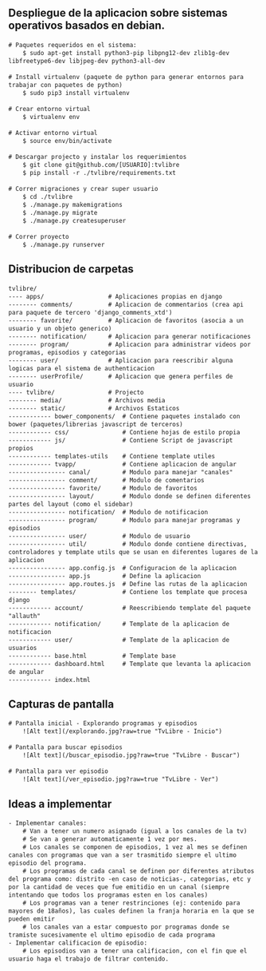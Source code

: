 ## Despliegue de la aplicacion sobre sistemas operativos basados en debian.

    # Paquetes requeridos en el sistema:
        $ sudo apt-get install python3-pip libpng12-dev zlib1g-dev libfreetype6-dev libjpeg-dev python3-all-dev

    # Install virtualenv (paquete de python para generar entornos para trabajar con paquetes de python)
        $ sudo pip3 install virtualenv

    # Crear entorno virtual
        $ virtualenv env

    # Activar entorno virtual
        $ source env/bin/activate

    # Descargar projecto y instalar los requerimientos
        $ git clone git@github.com/[USUARIO]:tvlibre
        $ pip install -r ./tvlibre/requirements.txt

    # Correr migraciones y crear super usuario
        $ cd ./tvlibre
        $ ./manage.py makemigrations
        $ ./manage.py migrate
        $ ./manage.py createsuperuser

    # Correr proyecto
        $ ./manage.py runserver


## Distribucion de carpetas

    tvlibre/
    ---- apps/                  # Aplicaciones propias en django
    -------- comments/          # Aplicacion de commentarios (crea api para paquete de tercero 'django_comments_xtd')
    -------- favorite/          # Aplicacion de favoritos (asocia a un usuario y un objeto generico)
    -------- notification/      # Aplicacion para generar notificaciones
    -------- program/           # Aplicacion para administrar videos por programas, episodios y categorias
    -------- user/              # Aplicacion para reescribir alguna logicas para el sistema de authenticacion
    -------- userProfile/       # Aplicacion que genera perfiles de usuario
    ---- tvlibre/               # Projecto
    -------- media/             # Archivos media
    -------- static/            # Archivos Estaticos
    ------------ bower_components/  # Contiene paquetes instalado con bower (paquetes/librerias javascript de terceros)
    ------------ css/               # Contiene hojas de estilo propia
    ------------ js/                # Contiene Script de javascript propios
    ------------ templates-utils    # Contiene template utiles
    ------------ tvapp/             # Contiene aplicacion de angular
    ---------------- canal/         # Modulo para manejar "canales"
    ---------------- comment/       # Modulo de comentarios
    ---------------- favorite/      # Modulo de favoritos
    ---------------- layout/        # Modulo donde se definen diferentes partes del layout (como el sidebar)
    ---------------- notification/  # Modulo de notificacion
    ---------------- program/       # Modulo para manejar programas y episodios
    ---------------- user/          # Modulo de usuario
    ---------------- util/          # Modulo donde contiene directivas, controladores y template utils que se usan en diferentes lugares de la aplicacion
    ---------------- app.config.js  # Configuracion de la aplicacion
    ---------------- app.js         # Define la aplicacion
    ---------------- app.routes.js  # Define las rutas de la aplicacion
    -------- templates/             # Contiene los template que procesa django
    ------------ account/           # Reescribiendo template del paquete "allauth"
    ------------ notification/      # Template de la aplicacion de notificacion
    ------------ user/              # Template de la aplicacion de usuarios
    ------------ base.html          # Template base
    ------------ dashboard.html     # Template que levanta la aplicacion de angular
    ------------ index.html


## Capturas de pantalla
    # Pantalla inicial - Explorando programas y episodios
        ![Alt text](/explorando.jpg?raw=true "TvLibre - Inicio")

    # Pantalla para buscar episodios
        ![Alt text](/buscar_episodio.jpg?raw=true "TvLibre - Buscar")

    # Pantalla para ver episodio
        ![Alt text](/ver_episodio.jpg?raw=true "TvLibre - Ver")




## Ideas a implementar
    - Implementar canales:
        # Van a tener un numero asignado (igual a los canales de la tv)
        # Se van a generar automaticamente 1 vez por mes.
        # Los canales se componen de episodios, 1 vez al mes se definen canales con programas que van a ser trasmitido siempre el ultimo episodio del programa.
        # Los programas de cada canal se definen por diferentes atributos del programa como: distrito -en caso de noticias-, categorias, etc y por la cantidad de veces que fue emitidio en un canal (siempre intentando que todos los programas esten en los canales)
        # Los programas van a tener restrinciones (ej: contenido para mayores de 18años), las cuales definen la franja horaria en la que se pueden emitir
        # los canales van a estar compuesto por programas donde se tramiste sucesivamente el ultimo episodio de cada programa
    - Implementar calificacion de episodio:
        # Los episodios van a tener una calificacion, con el fin que el usuario haga el trabajo de filtrar contenido.

